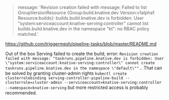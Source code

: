 > message: 'Revision creation failed with message: Failed to list GroupVersionResource
>      {Group:build.knative.dev Version:v1alpha1 Resource:builds}: builds.build.knative.dev
>      is forbidden: User "system:serviceaccount:knative-serving:controller" cannot
>      list builds.build.knative.dev in the namespace "kt": no RBAC policy matched.'


https://github.com/triggermesh/pipeline-tasks/blob/master/README.md

Out of the box Serving failed to create the build, error: `Revision creation failed with message: "taskruns.pipeline.knative.dev is forbidden: User \"system:serviceaccount:knative-serving:controller\" cannot create taskruns.pipeline.knative.dev in the namespace \"default\"".`. That can be solved by granting cluster-admin rights `kubectl create clusterrolebinding serving-controller-pipeline-build --clusterrole=cluster-admin --serviceaccount=knative-serving:controller --namespace=knative-serving` but more restricted access is probably recommended.